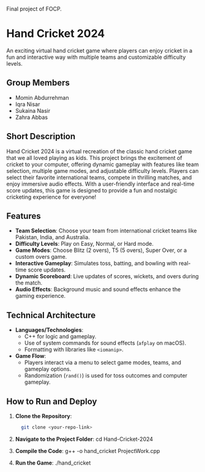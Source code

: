 Final project of FOCP.
# Hand Cricket 2024
An exciting virtual hand cricket game where players can enjoy cricket in a fun and interactive way with multiple teams and customizable difficulty levels.

## Group Members
- Momin Abdurrehman  
- Iqra Nisar  
- Sukaina Nasir  
- Zahra Abbas  

## Short Description
Hand Cricket 2024 is a virtual recreation of the classic hand cricket game that we all loved playing as kids. This project brings the excitement of cricket to your computer, offering dynamic gameplay with features like team selection, multiple game modes, and adjustable difficulty levels. Players can select their favorite international teams, compete in thrilling matches, and enjoy immersive audio effects. With a user-friendly interface and real-time score updates, this game is designed to provide a fun and nostalgic cricketing experience for everyone!

## Features
- **Team Selection**: Choose your team from international cricket teams like Pakistan, India, and Australia.  
- **Difficulty Levels**: Play on Easy, Normal, or Hard mode.  
- **Game Modes**: Choose Blitz (2 overs), T5 (5 overs), Super Over, or a custom overs game.  
- **Interactive Gameplay**: Simulates toss, batting, and bowling with real-time score updates.  
- **Dynamic Scoreboard**: Live updates of scores, wickets, and overs during the match.  
- **Audio Effects**: Background music and sound effects enhance the gaming experience.  

## Technical Architecture
- **Languages/Technologies**:
  - C++ for logic and gameplay.
  - Use of system commands for sound effects (`afplay` on macOS).
  - Formatting with libraries like `<iomanip>`.
- **Game Flow**:
  - Players interact via a menu to select game modes, teams, and gameplay options.
  - Randomization (`rand()`) is used for toss outcomes and computer gameplay.

## How to Run and Deploy
1. **Clone the Repository**:
   ```bash
     git clone <your-repo-link>
   
2. **Navigate to the Project Folder**:
    cd Hand-Cricket-2024
   
3. **Compile the Code**:
    g++ -o hand_cricket ProjectWork.cpp

4. **Run the Game**:
   ./hand_cricket

   

   
   
   
   
 
